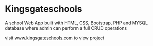 # Kingsgateschools

A school Web App built with HTML, CSS, Bootstrap, PHP and MYSQL database
where admin can perform a full CRUD operations

visit www.kingsgateschools.com to view project
